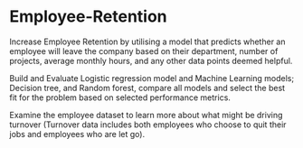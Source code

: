# Employee-Retention
Increase Employee Retention by utilising a model that predicts whether an employee will leave the company based on their department, number of projects, average monthly hours, and any other data points deemed helpful.

Build and Evaluate Logistic regression model and Machine Learning models; Decision tree, and Random forest, compare all models and select the best fit for the problem based on selected performance metrics.

Examine the employee dataset to learn more about what might be driving turnover (Turnover data includes both employees who choose to quit their jobs and employees who are let go).
